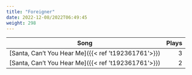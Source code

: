 ```yaml
---
title: "Foreigner"
date: 2022-12-08/2022T06:49:45
weight: 298
---
```




 Song | Plays 
----- | -----:
[Santa, Can’t You Hear Me]({{< ref 't192361761'>}}) | 3
[Santa, Can’t You Hear Me]({{< ref 't192361761'>}}) | 2
